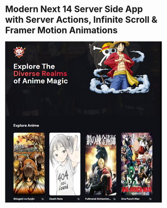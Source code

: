 # Modern Next 14 Server Side App with Server Actions, Infinite Scroll & Framer Motion Animations

<!-- ![Anime Website](https://i.ibb.co/MG1nbqt/YT-Thumbnails-2.png) -->
![alt text](image.png)
<!-- ### [🌟 Become a top 1% Next.js 14 developer in only one course](https://jsmastery.pro/next14) -->
<!-- ### [🚀 Land your dream programming job in 6 months](https://jsmastery.pro/masterclass)
### [📙 Free Three.js Cheatsheet](https://resource.jsmastery.pro/threejs-cheatsheet)
### [🌐 Best Hosting for Your Websites](https://hostinger.com/javascript10) -->
